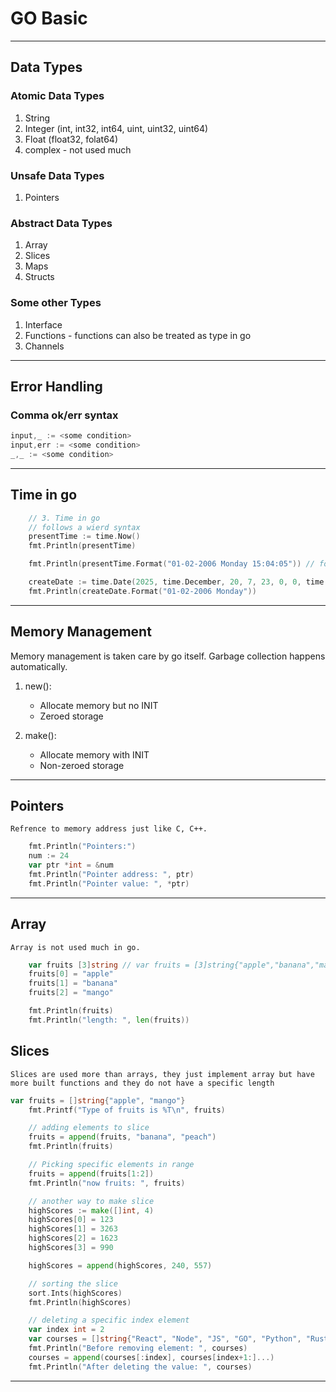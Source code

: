 # GO Basic

---

## Data Types

### Atomic Data Types

1. String
2. Integer (int, int32, int64, uint, uint32, uint64)
3. Float (float32, folat64)
4. complex - not used much

### Unsafe Data Types

1. Pointers

### Abstract Data Types

1. Array
2. Slices
3. Maps
4. Structs

### Some other Types

1. Interface
2. Functions - functions can also be treated as type in go
3. Channels

---

## Error Handling

### Comma ok/err syntax

```go
input,_ := <some condition>
input,err := <some condition>
_,_ := <some condition>
```

---

## Time in go

```go
	// 3. Time in go
	// follows a wierd syntax
	presentTime := time.Now()
	fmt.Println(presentTime)

	fmt.Println(presentTime.Format("01-02-2006 Monday 15:04:05")) // format follows a wierd syntax that must always be like this.

	createDate := time.Date(2025, time.December, 20, 7, 23, 0, 0, time.Local)
	fmt.Println(createDate.Format("01-02-2006 Monday"))
```

---

## Memory Management

Memory management is taken care by go itself. Garbage collection happens automatically.

1. new():

   - Allocate memory but no INIT
   - Zeroed storage

2. make():
   - Allocate memory with INIT
   - Non-zeroed storage

---

## Pointers

    Refrence to memory address just like C, C++.

```go
	fmt.Println("Pointers:")
	num := 24
	var ptr *int = &num
	fmt.Println("Pointer address: ", ptr)
	fmt.Println("Pointer value: ", *ptr)
```

---

## Array

    Array is not used much in go.

```go
	var fruits [3]string // var fruits = [3]string{"apple","banana","mango"}
	fruits[0] = "apple"
	fruits[1] = "banana"
	fruits[2] = "mango"

	fmt.Println(fruits)
	fmt.Println("length: ", len(fruits))
```

## Slices

    Slices are used more than arrays, they just implement array but have more built functions and they do not have a specific length

```go
var fruits = []string{"apple", "mango"}
	fmt.Printf("Type of fruits is %T\n", fruits)

	// adding elements to slice
	fruits = append(fruits, "banana", "peach")
	fmt.Println(fruits)

	// Picking specific elements in range
	fruits = append(fruits[1:2])
	fmt.Println("now fruits: ", fruits)

	// another way to make slice
	highScores := make([]int, 4)
	highScores[0] = 123
	highScores[1] = 3263
	highScores[2] = 1623
	highScores[3] = 990

	highScores = append(highScores, 240, 557)

	// sorting the slice
	sort.Ints(highScores)
	fmt.Println(highScores)

	// deleting a specific index element
	var index int = 2
	var courses = []string{"React", "Node", "JS", "GO", "Python", "Rust"}
	fmt.Println("Before removing element: ", courses)
	courses = append(courses[:index], courses[index+1:]...)
	fmt.Println("After deleting the value: ", courses)
```
---